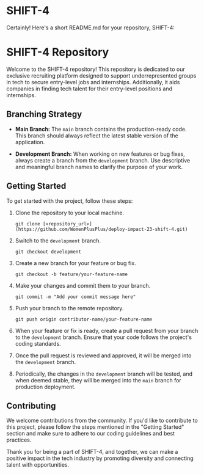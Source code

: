 # SHIFT-4
Certainly! Here's a short README.md for your repository, SHIFT-4:

# SHIFT-4 Repository

Welcome to the SHIFT-4 repository! This repository is dedicated to our exclusive recruiting platform designed to support underrepresented groups in tech to secure entry-level jobs and internships. Additionally, it aids companies in finding tech talent for their entry-level positions and internships.

## Branching Strategy

- **Main Branch:** The `main` branch contains the production-ready code. This branch should always reflect the latest stable version of the application.

- **Development Branch:** When working on new features or bug fixes, always create a branch from the `development` branch. Use descriptive and meaningful branch names to clarify the purpose of your work.

## Getting Started

To get started with the project, follow these steps:

1. Clone the repository to your local machine.
   ```
   git clone [<repository_url>](https://github.com/WomenPlusPlus/deploy-impact-23-shift-4.git)
   ```

2. Switch to the `development` branch.
   ```
   git checkout development
   ```

3. Create a new branch for your feature or bug fix.
   ```
   git checkout -b feature/your-feature-name
   ```

4. Make your changes and commit them to your branch.
   ```
   git commit -m "Add your commit message here"
   ```

5. Push your branch to the remote repository.
   ```
   git push origin contributor-name/your-feature-name
   ```

6. When your feature or fix is ready, create a pull request from your branch to the `development` branch. Ensure that your code follows the project's coding standards.

7. Once the pull request is reviewed and approved, it will be merged into the `development` branch.

8. Periodically, the changes in the `development` branch will be tested, and when deemed stable, they will be merged into the `main` branch for production deployment.

## Contributing

We welcome contributions from the community. If you'd like to contribute to this project, please follow the steps mentioned in the "Getting Started" section and make sure to adhere to our coding guidelines and best practices.

Thank you for being a part of SHIFT-4, and together, we can make a positive impact in the tech industry by promoting diversity and connecting talent with opportunities.
